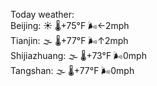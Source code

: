 Today weather:  
Beijing: ☀️ 🌡️+75°F 🌬️←2mph  
Tianjin: 🌫  🌡️+77°F 🌬️↑2mph  
Shijiazhuang: 🌫  🌡️+73°F 🌬️0mph  
Tangshan: 🌫  🌡️+77°F 🌬️0mph  
